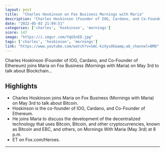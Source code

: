 ```yaml
---
layout: post
title:  "Charles Hoskinson on Fox Business Mornings with Maria"
description: "Charles Hoskinson (Founder of IOG, Cardano, and Co-Founder of Ethereum) joins Maria on Fox Business (Mornings with Maria) on May 3rd to talk about Blockchain..."
date: "2022-05-03 21:09:51"
categories: ['charles', 'hoskinson', 'mornings']
score: 147
image: "https://i.imgur.com/YqU5nED.jpg"
tags: ['charles', 'hoskinson', 'mornings']
link: "https://www.youtube.com/watch?v=SAC-kzXysOk&amp;ab_channel=BMO"
---
```


Charles Hoskinson (Founder of IOG, Cardano, and Co-Founder of Ethereum) joins Maria on Fox Business (Mornings with Maria) on May 3rd to talk about Blockchain...

## Highlights

- Charles Hoskinson joins Maria on Fox Business (Mornings with Maria) on May 3rd to talk about Bitcoin.
- Hoskinson is the co-founder of IOG, Cardano, and Co-Founder of Ethereum.
- He joins Maria to discuss the development of the decentralized technology that uses Bitcoin, Bitcoin, and other cryptocurrencies, known as Bitcoin and EBC, and others, on Mornings With Maria (May 3rd) at 8 p.m.
- ET on Fox.com/Heroes.

---
